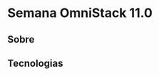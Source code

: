 
<html>
<head>
<body>
<main >
<div >
<h1>Semana OmniStack 11.0</h1>
<div>
<h2 >Sobre</h2>
<p></p>
<h2 >Tecnologias</h2>
</div>
</div>
</main>
</body>
</html>
       
    
